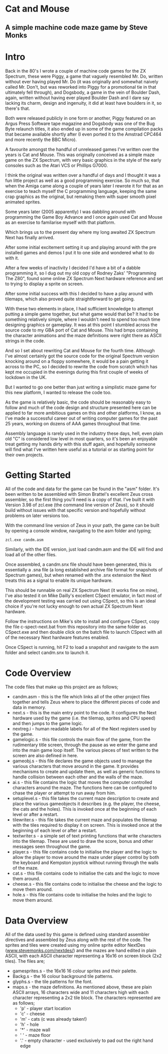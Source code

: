 # Cat and Mouse
## A simple machine code maze game by Steve Monks

# Intro
Back in the 80's I wrote a couple of machine code games for the ZX Spectrum, these were Piggy, a game that vaguely resembled Mr. Do, written without ever having played Mr. Do (it was originally and somewhat naively called Mr. Don't, but was reworked into Piggy for a promotional tie in that ultimately fell through), and Dogsbody, a game in the vein of Boulder Dash, again, written without having ever played Boulder Dash and I dare say lacking its charm, design and ingenuity, it did at least have boulders in it, so there's that.

Both were released publicly in one form or another, Piggy featured on an Argus Press Software tape magazine and Dogsbody was one of the Bug Byte relaunch titles, it also ended up in some of the game compilation packs that became available shortly after (I even ported it to the Amstrad CPC464 and more recently the BBC Micro).

A favourite amongst the handful of unreleased games I've written over the years is Cat and Mouse. This was originally conceived as a simple maze game on the ZX Spectrum, with very basic graphics in the style of the early consoles such as the Atari VCS or Phillips G7000.

I think the original was written over a handful of days and I thought it was a fun little project as well as a good programming exercise. So much so, that when the Amiga came along a couple of years later I rewrote it for that as an exercise to teach myself the C programming language, keeping the same crap graphics as the original, but remaking them with super smooth pixel animated sprites.

Some years later (2005 apparently) I was dabbling around with programming the Game Boy Advance and I once again used Cat and Mouse as an exercise to familarise myself with that platform.

Which brings us to the present day where my long awaited ZX Spectrum Next has finally arrived.

After some initial excitement setting it up and playing around with the pre installed games and demos I put it to one side and wondered what to do with it.

After a few weeks of inactivity I decided I'd have a bit of a dabble programming it, so I dug out my old copy of Rodney Zaks' "Programming The Z80", found some online ZX Spectrum Next hardware reference and set to trying to display a sprite on screen.

After some initial success with this I decided to have a play around with tilemaps, which also proved quite straightforward to get going.

With these two elements in place, I had sufficient knowledge to attempt putting a simple game together, but what game would that be? It had to be something relatively simple, where I wouldn't need to spend too much time designing graphics or gameplay. It was at this point I stumbled across the source code to my GBA port of Cat and Mouse. This had bmps containing the character animations and the maze definitions were right there as ASCII strings in the code.

And so I set about rewriting Cat and Mouse for the fourth time. Although I've almost certainly got the source code for the original Spectrum version knocking around on a floppy somewhere, it would be a pain getting it across to the PC, so I decided to rewrite the code from scratch which has kept me occupied in the evenings during this first couple of weeks of lockdown in the UK.

But I wanted to go one better than just writing a simplistic maze game for this new platform, I wanted to release the code too.

As the game is relatively basic, the code should be reasonably easy to follow and much of the code design and structure presented here can be applied to far more ambitious games on this and other platforms, I know, as I've made a successful career out of writing computer games for the past 25 years, working on dozens of AAA games throughout that time.

Assembly language is rarely used in the industry these days, hell, even plain old "C" is considered low level in most quarters, so it's been an enjoyable treat getting my hands dirty with this stuff again, and hopefully someone will find what I've written here useful as a tutorial or as starting point for their own projects.

# Getting Started
All of the code and data for the game can be found in the "asm" folder. It's been written to be assembled with Simon Brattel's excellent Zeus cross assembler, so the first thing you'll need is a copy of that. I've built it with Version 3.98 of zcl.exe (the command line version of Zeus), so it should build without issues with that specific version and hopefully without problems on later versions too.

With the command line version of Zeus in your path, the game can be built by opening a console window, navigating to the asm folder and typing;

```
zcl.exe candm.asm
```

Similarly, with the IDE version, just load candm.asm and the IDE will find and load all of the other files.

Once assembled, a candm.snx file should have been generated, this is essentially a .sna file (a long established archive file format for snapshots of Spectrum games), but when renamed with the .snx extension the Next treats this as a signal to enable its unique hardware.

This should be runnable on real ZX Spectrum Next (it works fine on mine), I've also tested it on Mike Dailly's excellent CSpect emulator, in fact most of the development testing was carried out using CSpect, so this is an ideal choice if you're not lucky enough to own actual ZX Spectrum Next hardware.

Follow the instructions on Mike's site to install and configure CSpect, copy the file c-spect-next.bat from this repository into the same folder as CSpect.exe and then double click on the batch file to launch CSpect with all of the necessary Next hardware features enabled.

Once CSpect is running, hit F2 to load a snapshot and navigate to the asm folder and select candm.snx to launch it.

# Code Overview
The code files that make up this project are as follows;

* candm.asm - this is the file which links all of the other project files together and tells Zeus where to place the different pieces of code and data in memory.
* next.s - this is the main entry point to the code. It configures the Next hardware used by the game (i.e. the tilemap, sprites and CPU speed) and then jumps to the game logic.
* nextreg.i - human readable labels for all of the Next registers used by the game.
* gamelogic.s - this file controls the main flow of the game, from the rudimentary title screen, through the pause as we enter the game and into the main game loop itself. The various pieces of text written to the screen are also defined in here.
* gameobj.s - this file declares the game objects used to manage the various characters that move around in the game. It provides mechanisms to create and update them, as well as generic functions to handle collision between each other and the walls of the maze.
* ai.s - this file contains the logic that moves the computer controlled characters around the maze. The functions here can be configured to chase the player or attempt to run away from him.
* setuplevel.s - this file takes the current maze description to create and place the various gameobjects it describes (e.g. the player, the cheese, the cats and the holes). This is invoked once at the beginning of each level or after a restart.
* tilewriter.s - this file takes the current maze and populates the tilemap with the tiles required to display it on screen. This is invoked once at the beginning of each level or after a restart.
* textwriter.s - a simple set of text printing functions that write characters into the tilemap. These are used to draw the score, bonus and other messages seen throughout the game.
* player.s - this file contains code to initialise the player and the logic to allow the player to move around the maze under player control by both the keyboard and Kempston joystick without running through the walls of the maze.
* cat.s - this file contains code to initialise the cats and the logic to move them around.
* cheese.s - this file contains code to initialise the cheese and the logic to move them around.
* hole.s - this file contains code to initialise the holes and the logic to move them around.

# Data Overview
All of the data used by this game is defined using standard assembler directives and assembled by Zeus along with the rest of the code. The sprites and tiles were created using my online sprite editor NextDes (www.stevemonks.com/nextdes/) and the mazes are hand edited in plain ASCII, with each ASCII character representing a 16x16 on screen block (2x2 tiles). The files are;
* gamesprites.s - the 16x16 16 colour sprites and their palette.
* Backg.s - the 16 colour background tile patterns.
* glyphs.s - the tile patterns for the font.
* maps.s - the maze definitions. As mentioned above, these are plain ASCII arrays, 16 characters wide and 11 characters high with each character representing a 2x2 tile block. The characters represented are as follows;
    * 'p' - player start location
    * 'c' - cheese
    * 'm' - cats (c was already taken!)
    * 'h' - hole
    * '*' - maze wall
    * ' ' - maze floor
    * '.' - empty character - used exclusively to pad out the right hand edge

